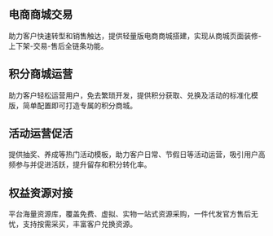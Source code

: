 ## 电商商城交易
助力客户快速转型和销售触达，提供轻量版电商商城搭建，实现从商城页面装修-上下架-交易-售后全链条功能。

## 积分商城运营
助力客户轻松运营用户，免去繁琐开发，提供积分获取、兑换及活动的标准化模版，简单配置即可打造专属的积分商城。

## 活动运营促活
提供抽奖、养成等热门活动模板，助力客户日常、节假日等活动运营，吸引用户高频参与并促进活跃，提升留存和积分转化率。

## 权益资源对接
平台海量资源库，覆盖免费、虚拟、实物一站式资源采购，一件代发官方售后无忧，支持按需采买，丰富客户兑换资源。
